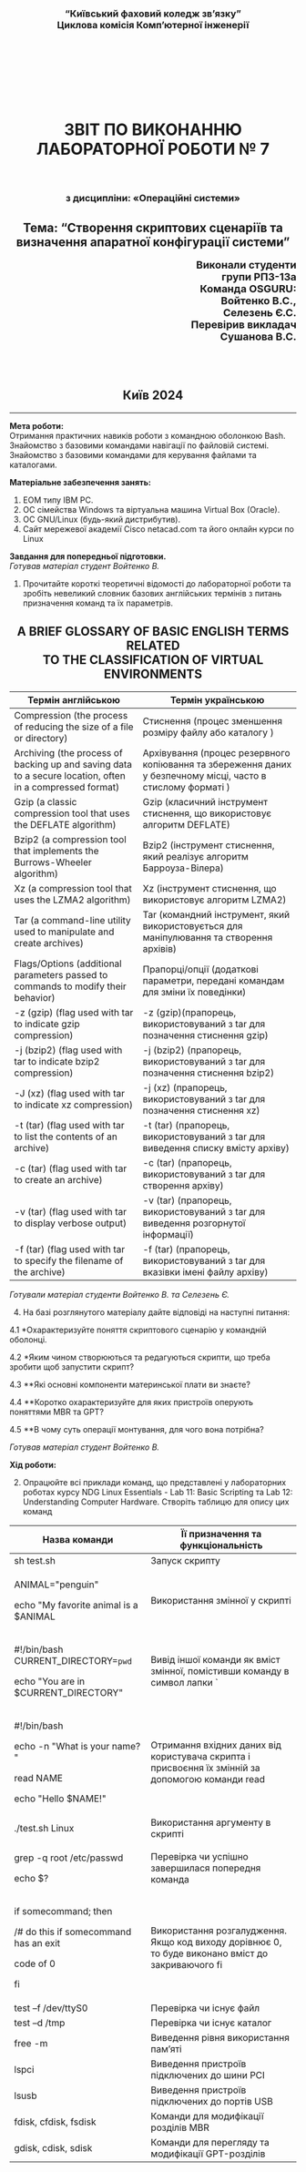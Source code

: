 <h3 align="center">“Київський фаховий коледж зв’язку”<br/>
Циклова комісія Комп’ютерної інженерії</h3>

<br/>
<br/>
<br/>
<br/>
<br/>
<br/>

<h1 align="center">ЗВІТ ПО ВИКОНАННЮ<br/>
ЛАБОРАТОРНОЇ РОБОТИ № 7</h1>

<br/>

<h3 align="center">з дисципліни: «Операційні системи»</h3>

<h2 align="center">Тема: “Створення скриптових сценаріїв та визначення апаратної конфігурації системи” <br/></h2>



<div style="text-align: right;">
    <font size="4"><b>Виконали студенти <br/> групи РПЗ-13а <br/> Команда OSGURU: <br/> Войтенко В.С., <br/>  Селезень Є.С. <br/> Перевірив викладач <br/> Сушанова В.С. </b></font>
</div>

<br/>
<br/>
<br/>

<h2 align="center">Київ 2024</h2>

<hr>

**Мета роботи:**
<br/>
 Отримання практичних навиків роботи з командною оболонкою Bash.
<br/>
 Знайомство з базовими командами навігації по файловій системі.
<br/>
 Знайомство з базовими командами для керування файлами та каталогами.
<br/>

**Матеріальне забезпечення занять:**
1. ЕОМ типу IBM PC.
2. ОС сімейства Windows та віртуальна машина Virtual Box (Oracle).
3. ОС GNU/Linux (будь-який дистрибутив).
4. Сайт мережевої академії Cisco netacad.com та його онлайн курси по Linux

**Завдання для попередньої підготовки.**<br/>
*Готував матеріал студент Войтенко В.*

1. Прочитайте короткі теоретичні відомості до лабораторної роботи та зробіть невеликий словник базових англійських термінів з питань призначення команд та їх параметрів.

<h2 align="center"><b>A BRIEF GLOSSARY OF BASIC ENGLISH TERMS RELATED <br/>
TO THE CLASSIFICATION OF VIRTUAL ENVIRONMENTS</b></h2>

|                       Термін англійською                   |                                    Термін українською                                            |
|------------------------------------------------------------|--------------------------------------------------------------------------------------------------|
|  Compression (the process of reducing the size of a file or directory) | Стиснення (процес зменшення розміру файлу або каталогу )|
| Archiving (the process of backing up and saving data to a secure location, often in a compressed format) | Архівування (процес резервного копіювання та збереження даних у безпечному місці, часто в стислому форматі ) |
| Gzip (a classic compression tool that uses the DEFLATE algorithm) | Gzip (класичний інструмент стиснення, що використовує алгоритм DEFLATE) |
| Bzip2 (a compression tool that implements the Burrows-Wheeler algorithm) | Bzip2 (інструмент стиснення, який реалізує алгоритм Барроуза-Вілера) |
| Xz (a compression tool that uses the LZMA2 algorithm) | Xz (інструмент стиснення, що використовує алгоритм LZMA2) |
| Tar (a command-line utility used to manipulate and create archives)  | Tar (командний інструмент, який використовується для маніпулювання та створення архівів)  |
| Flags/Options (additional parameters passed to commands to modify their behavior) | Прапорці/опції (додаткові параметри, передані командам для зміни їх поведінки) |
| -z (gzip) (flag used with tar to indicate gzip compression) | -z (gzip)(прапорець, використовуваний з tar для позначення стиснення gzip) |
| -j (bzip2) (flag used with tar to indicate bzip2 compression) | -j (bzip2) (прапорець, використовуваний з tar для позначення стиснення bzip2) |
| -J (xz) (flag used with tar to indicate xz compression) | -j (xz) (прапорець, використовуваний з tar для позначення стиснення xz) |
| -t (tar) (flag used with tar to list the contents of an archive) | -t (tar) (прапорець, використовуваний з tar для виведення списку вмісту архіву) |
| -c (tar) (flag used with tar to create an archive) | -c (tar) (прапорець, використовуваний з tar для створення архіву) |
| -v (tar) (flag used with tar to display verbose output) | -v (tar) (прапорець, використовуваний з tar для виведення розгорнутої інформації) |
| -f (tar) (flag used with tar to specify the filename of the archive) | -f (tar) (прапорець, використовуваний з tar для вказівки імені файлу архіву) |

*Готували матеріал студенти Войтенко В. та Селезень Є.*

4. На базі розглянутого матеріалу дайте відповіді на наступні питання:

4.1 *Охарактеризуйте поняття скриптового сценарію у командній оболонці.


4.2 *Яким чином створюються та редагуються скрипти, що треба зробити щоб запустити скрипт?


4.3 **Які основні компоненти материнської плати ви знаєте?


4.4 **Коротко охарактеризуйте для яких пристроїв оперують поняттями MBR та GPT?


4.5 **В чому суть операції монтування, для чого вона потрібна?


*Готував матеріал студент Войтенко В.*

**Хід роботи:**

2. Опрацюйте всі приклади команд, що представлені у лабораторних роботах курсу NDG Linux Essentials - Lab 11: Basic Scripting та Lab 12: Understanding Computer Hardware. Створіть таблицю для опису цих команд

|                        Назва команди                       |                                Її призначення та функціональність                                |
|------------------------------------------------------------|--------------------------------------------------------------------------------------------------|
| sh test.sh | Запуск скрипту |
| <p >ANIMAL="penguin" <p> echo "My favorite animal is a $ANIMAL <p/> | Використання змінної у скрипті |
| <p> #!/bin/bash CURRENT_DIRECTORY=`pwd` <p> echo "You are in $CURRENT_DIRECTORY" <p/> | Вивід іншої команди як вміст змінної, помістивши команду в символ лапки ` |
| <p> #!/bin/bash <p> echo -n "What is your name? " <p> read NAME <p> echo "Hello $NAME!" <p/> | Отримання вхідних даних від користувача скрипта і присвоєння їх змінній за допомогою команди read |
| ./test.sh Linux | Використання аргументу в скрипті |
| <p> grep -q root /etc/passwd <p> echo $? <p/> | Перевірка чи успішно завершилася попередня команда |
| <p> if somecommand; then <p> /# do this if somecommand has an exit <p> code of 0 <p> fi <p/> | Використання розгалудження. Якщо код виходу дорівнює 0, то буде виконано вміст до закриваючого fi |
| test –f /dev/ttyS0 | Перевірка чи існує файл |
| test –d /tmp | Перевірка чи існує каталог |
| free -m | Виведення рівня використання пам’яті |
| lspci | Виведення пристроїв підключених до шини PCI |
| lsusb | Виведення пристроїв підключених до портів USB |
| fdisk, cfdisk, fsdisk | Команди для модифікації розділів MBR |
| gdisk, cdisk, sdisk | Команди для перегляду та модифікації GPT-розділів |
